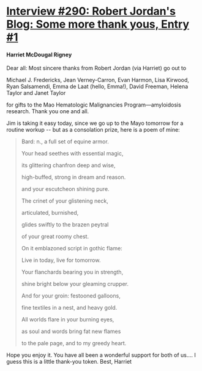 # [Interview #290: Robert Jordan's Blog: Some more thank yous, Entry #1](https://www.theoryland.com/intvmain.php?i=290#1)

#### Harriet McDougal Rigney

Dear all: Most sincere thanks from Robert Jordan (via Harriet) go out to

Michael J. Fredericks, Jean Verney-Carron, Evan Harmon, Lisa Kirwood, Ryan Salsamendi, Emma de Laat (hello, Emma!), David Freeman, Helena Taylor and Janet Taylor

for gifts to the Mao Hematologic Malignancies Program—amyloidosis research. Thank you one and all.

Jim is taking it easy today, since we go up to the Mayo tomorrow for a routine workup -- but as a consolation prize, here is a poem of mine:

> Bard: n., a full set of equine armor.
>
> Your head seethes with essential magic,
>   
> its glittering chanfron deep and wise,
>   
> high-buffed, strong in dream and reason.
>   
> and your escutcheon shining pure.
>   
> The crinet of your glistening neck,
>   
> articulated, burnished,
>   
> glides swiftly to the brazen peytral
>   
> of your great roomy chest.
>   
> On it emblazoned script in gothic flame:
>   
> Live in today, live for tomorrow.
>   
> Your flanchards bearing you in strength,
>   
> shine bright below your gleaming crupper.
>   
> And for your groin: festooned galloons,
>   
> fine textiles in a nest, and heavy gold.
>   
> All worlds flare in your burning eyes,
>   
> as soul and words bring fat new flames
>   
> to the pale page, and to my greedy heart.

Hope you enjoy it. You have all been a wonderful support for both of us.... I guess this is a little thank-you token. Best, Harriet

